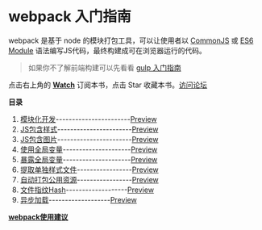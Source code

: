 webpack 入门指南
===========

webpack 是基于 node 的模块打包工具，可以让使用者以 [CommonJS](http://javascript.ruanyifeng.com/nodejs/module.html#toc0) 或 [ES6 Module](http://es6.ruanyifeng.com/#docs/module) 语法编写JS代码，最终构建成可在浏览器运行的代码。

> 如果你不了解前端构建可以先看看 [gulp 入门指南](https://github.com/onface/gulp-book#gulp-入门指南)

点击右上角的 **[Watch](https://github.com/onface/webpack-book/subscription)** 订阅本书，点击 Star 收藏本书。[访问论坛](https://github.com/onface/webpack-book/issues)


**目录**  

1. [模块化开发](./1-modules/)-----------------------[Preview](http://onface.github.io/webpack-book/1-modules/)
2. [JS包含样式](./2-style/)-----------------------[Preview](http://onface.github.io/webpack-book/2-style/)
3. [JS包含图片](./3-url-loader)-----------------------[Preview](http://onface.github.io/webpack-book/3-url-loader/)
4. [使用全局变量](./4-externals)---------------------[Preview](http://onface.github.io/webpack-book/4-externals/)
5. [暴露全局变量](./5-expose)---------------------[Preview](http://onface.github.io/webpack-book/5-expose/)
6. [提取单独样式文件](./6-extract-text)-----------------[Preview](http://onface.github.io/webpack-book/6-extract-text/)
7. [自动打包公用资源](./7-commonschunk)-----------------[Preview](http://onface.github.io/webpack-book/7-commonschunk/)
8. [文件指纹Hash](./8-hash)-------------------[Preview](http://onface.github.io/webpack-book/8-hash/)
9. [异步加载](./9-ensure)-------------------[Preview](http://onface.github.io/webpack-book/9-ensure/)



**[webpack使用建议](./propose.md)**
